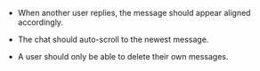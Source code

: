 - When another user replies, the message should appear aligned accordingly.

- The chat should auto-scroll to the newest message.
- A user should only be able to delete their own messages.